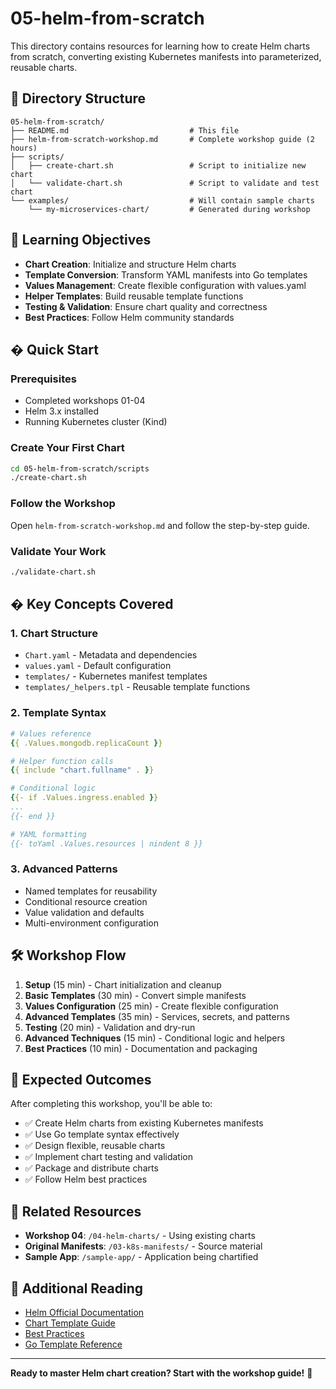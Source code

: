 # 05-helm-from-scratch

This directory contains resources for learning how to create Helm charts from scratch, converting existing Kubernetes manifests into parameterized, reusable charts.

## 📁 Directory Structure

```
05-helm-from-scratch/
├── README.md                           # This file
├── helm-from-scratch-workshop.md       # Complete workshop guide (2 hours)
├── scripts/
│   ├── create-chart.sh                 # Script to initialize new chart
│   └── validate-chart.sh               # Script to validate and test chart
└── examples/                           # Will contain sample charts
    └── my-microservices-chart/         # Generated during workshop
```

## 🎯 Learning Objectives

- **Chart Creation**: Initialize and structure Helm charts
- **Template Conversion**: Transform YAML manifests into Go templates
- **Values Management**: Create flexible configuration with values.yaml
- **Helper Templates**: Build reusable template functions
- **Testing & Validation**: Ensure chart quality and correctness
- **Best Practices**: Follow Helm community standards

## � Quick Start

### Prerequisites
- Completed workshops 01-04
- Helm 3.x installed
- Running Kubernetes cluster (Kind)

### Create Your First Chart

```bash
cd 05-helm-from-scratch/scripts
./create-chart.sh
```

### Follow the Workshop

Open `helm-from-scratch-workshop.md` and follow the step-by-step guide.

### Validate Your Work

```bash
./validate-chart.sh
```

## � Key Concepts Covered

### 1. Chart Structure
- `Chart.yaml` - Metadata and dependencies
- `values.yaml` - Default configuration
- `templates/` - Kubernetes manifest templates
- `templates/_helpers.tpl` - Reusable template functions

### 2. Template Syntax
```yaml
# Values reference
{{ .Values.mongodb.replicaCount }}

# Helper function calls
{{ include "chart.fullname" . }}

# Conditional logic
{{- if .Values.ingress.enabled }}
...
{{- end }}

# YAML formatting
{{- toYaml .Values.resources | nindent 8 }}
```

### 3. Advanced Patterns
- Named templates for reusability
- Conditional resource creation
- Value validation and defaults
- Multi-environment configuration

## 🛠️ Workshop Flow

1. **Setup** (15 min) - Chart initialization and cleanup
2. **Basic Templates** (30 min) - Convert simple manifests
3. **Values Configuration** (25 min) - Create flexible configuration
4. **Advanced Templates** (35 min) - Services, secrets, and patterns
5. **Testing** (20 min) - Validation and dry-run
6. **Advanced Techniques** (15 min) - Conditional logic and helpers
7. **Best Practices** (10 min) - Documentation and packaging

## 🎯 Expected Outcomes

After completing this workshop, you'll be able to:

- ✅ Create Helm charts from existing Kubernetes manifests
- ✅ Use Go template syntax effectively
- ✅ Design flexible, reusable charts
- ✅ Implement chart testing and validation
- ✅ Package and distribute charts
- ✅ Follow Helm best practices

## 🔗 Related Resources

- **Workshop 04**: `/04-helm-charts/` - Using existing charts
- **Original Manifests**: `/03-k8s-manifests/` - Source material
- **Sample App**: `/sample-app/` - Application being chartified

## 📖 Additional Reading

- [Helm Official Documentation](https://helm.sh/docs/)
- [Chart Template Guide](https://helm.sh/docs/chart_template_guide/)
- [Best Practices](https://helm.sh/docs/chart_best_practices/)
- [Go Template Reference](https://pkg.go.dev/text/template)

---

**Ready to master Helm chart creation? Start with the workshop guide!** 🚀
